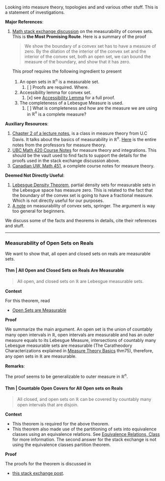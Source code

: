 Looking into measure theory, topologies and and various other stuff. This is a statement of investigations. 

**Major References**: 

1.  [Math stack exchange discussion](https://math.stackexchange.com/questions/207609/the-measurability-of-convex-sets) on the measurability of convex sets. This is **the Most Promising Route**. Here is a summary of the proof
	> We show the boundary of a convex set has to have a measure of zero. By the dilation of the interior of the convex set and the interior of the convex set, both an open set, we can bound the measure of the boundary, and show that it has zero. 
	
	This proof requires the following ingredient to present 
	1. An open sets in $\mathbb R^n$ is a measurable set. 
		1. [ ] Proofs are required. Where. 
	2. Accessibility lemma for convex set. 
		1. [x] see [Accessibility Lemma](../../AMATH%20516%20Numerical%20Optimizations/CVX%20Analysis/Accessibility%20Lemma.md) for a full proof. 
	3. The completeness of a Lebesgue Measure is used. 
		1. [ ] What is completeness and how are the measure we are using in $\mathbb R^n$ is a complete measure? 

**Auxiliary Resources**: 
1. [Chapter 2 of a lecture notes](https://www.math.ucdavis.edu/~hunter/m206/ch1_measure.pdf), is a class in measure theory from U.C Davis. It talks about the basics of measurability in $\mathbb R^n$. [Here](https://www.math.ucdavis.edu/~hunter/measure_theory/measure_notes.pdf) is the entire notes from the professors for measure theory. 
2. [UBC Math 420 Course Notes](https://personal.math.ubc.ca/~feldman/m420/) for measure theory and integrations. This should be the vault used to find facts to support the details for the proofs used in the stack exchange discussion above. 
3. [Canadian UW, Math 451](https://www.math.uwaterloo.ca/~krdavids/MT/PMath451Notes.pdf), a complete course notes for measure theory. 

**Deemed Not Directly Useful**: 
1. [Lebesgue Density Theorem](https://en.wikipedia.org/wiki/Lebesgue%27s_density_theorem), partial density sets for measurable sets in the Lebesgue space has measure zero. This is related to the fact that the boundary of the convex set is going to have a fractional measure. Which is not directly useful for our purposes. 
2. [A note](https://link.springer.com/content/pdf/10.1007/BF01202504.pdf) on measurability of convex sets, springer. The argument is way too general for beginners. 

We discuss some of the facts and theorems in details, cite their references and stuff. 

---
### **Measurability of Open Sets on Reals** 

We want to show that, all open and closed sets on reals are measurable sets. 

#### **Thm | All Open and Closed Sets on Reals Are Measurable**
> All open, and closed sets on $\mathbb R$ are Lebesgue measurable sets. 

**Context**

For this theorem, read
- [Open Sets are Measurable](https://mathcs.org/analysis/reals/integ/proofs/propmsr.html)

**Proof**

We summarize the main argument. An open set is the union of countably many open intervals in $\mathbb R$, open intervals are measurable and has an outer measure equals to its Lebesgue Measure, intersections of countably many Lebesgue measurable sets are measurable (The Caratheodory Characterizations explained in [Measure Theory Basics](../../MATH%20601%20Functional%20Analysis/Measure%20Theory%20Basics.md) thm75), therefore, any open sets in $\mathbb R$ are measurable. 

**Remarks**: 

The proof seems to be generalizable to outer measure in $\mathbb R^n$. 


#### **Thm | Countable Open Covers for All Open sets on Reals**
> All closed, and open sets on $\mathbb R$ can be covered by countably many open intervals that are disjoin. 

**Context**

- This theorem is required for the above theorem. 
- This theorem also made use of the partitioning of sets into equivalence classes using an equivalence relations. See [Equivalence Relations, Class](../../MATH%20000%20Math%20Essential/Abstract%20Algebra/Equivalence%20Relations,%20Class.md) for more information. The second answer for the stack exchange is not using the equivalence classes partition theorem. 

**Proof**

The proofs for the theorem is discussed in 
- [this stack exchange post](https://math.stackexchange.com/questions/318299/any-open-subset-of-bbb-r-is-a-countable-union-of-disjoint-open-intervals). 